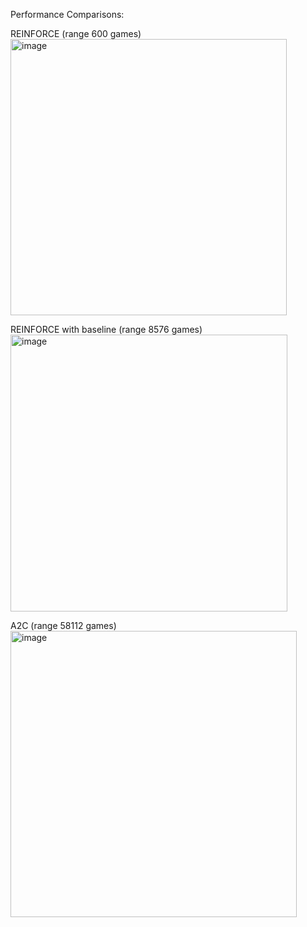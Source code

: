 Performance Comparisons:

REINFORCE (range 600 games)     
<img width="442" alt="image" src="https://github.com/user-attachments/assets/cc03dbeb-8dc8-41a4-a8cd-76f923beb4de">

REINFORCE with baseline (range 8576 games)     
<img width="443" alt="image" src="https://github.com/user-attachments/assets/3120c90b-8787-4c27-b238-4a42c939df2d">

A2C (range 58112 games)     
<img width="458" alt="image" src="https://github.com/user-attachments/assets/11a99ca9-03b0-487e-a6f5-f6b1712825f5">
